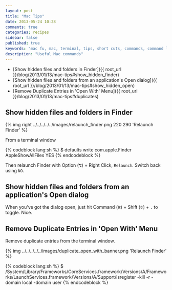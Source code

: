 ```yaml
---
layout: post
title: "Mac Tips"
date: 2013-05-24 10:28
comments: true
categories: recipes
sidebar: false
published: true
keywords: "mac fu, mac, terminal, tips, short cuts, commands, command line, shell, bash"
description: "Useful Mac commands"
---
```


- [Show hidden files and folders in Finder]({{ root_url }}/blog/2013/01/13/mac-tips#show_hidden_finder)
- [Show hidden files and folders from an application's Open dialog]({{ root_url }}/blog/2013/01/13/mac-tips#show_hidden_open)
- [Remove Duplicate Entries in 'Open With' Menu]({{ root_url }}/blog/2013/01/13/mac-tips#duplicates)


<!-- more -->

##  <a id="show_hidden_finder"></a>Show hidden files and folders in Finder

{% img right ../../../../../images/relaunch_finder.png 220 290 'Relaunch Finder' %}

From a terminal window

{% codeblock lang:sh %}
$ defaults write com.apple.Finder AppleShowAllFiles YES
{% endcodeblock %}

Then relaunch Finder with Option (![Alt](/images/ks_option.gif)) + Right Click, `Relaunch`. Switch back using `NO`.









## <a id="show_hidden_open"></a>Show hidden files and folders from an application's Open dialog

When you've got the dialog open, just hit Command (![Alt](/images/ks_command.gif)) + Shift (![Alt](/images/ks_shift.gif)) + `.` to toggle. Nice.


## <a id="duplicates"></a>Remove Duplicate Entries in 'Open With' Menu

Remove duplicate entries from the terminal window.

{% img ../../../../../images/duplicate_open_with_banner.png 'Relaunch Finder' %}

{% codeblock lang:sh %}
$ /System/Library/Frameworks/CoreServices.framework/Versions/A/Frameworks/LaunchServices.framework/Versions/A/Support/lsregister -kill -r -domain local -domain user
{% endcodeblock %}


